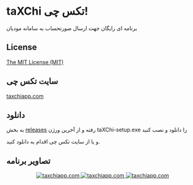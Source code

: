 # taXChi تکس چی!
برنامه ای رایگان جهت ارسال صورتحساب به سامانه مودیان
## License
[The MIT License (MIT)](https://raw.githubusercontent.com/imantalebi/taxchi/main/LICENSE)
## سایت تکس چی
[taxchiapp.com](https://www.taxchiapp.com/)

## دانلود
به بخش
[releases](https://github.com/imantalebi/taxchi/releases)
رفته و از آخرین ورژن
 taXChi-setup.exe  را دانلود و نصب کنید

 و یا از سایت تکس چی اقدام به دانلود کنید.
## تصاویر برنامه
<p align="center">
  <a href="https://taxchiapp.com">
    <img
      src="https://taxchiapp.com/assets/img/help/setting.png"
      alt="taxchiapp.com">
  </a>
   <a href="https://taxchiapp.com">
    <img
      src="https://taxchiapp.com/assets/img/help/products.png"
      alt="taxchiapp.com">
  </a>
     <a href="https://taxchiapp.com">
    <img
      src="https://taxchiapp.com/assets/img/help/invoice2.png"
      alt="taxchiapp.com">
  </a>
</p>

